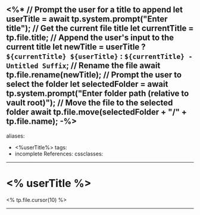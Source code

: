 <%* 
// Prompt the user for a title to append
let userTitle = await tp.system.prompt("Enter title");
// Get the current file title
let currentTitle = tp.file.title;
// Append the user's input to the current title
let newTitle = userTitle ? `${currentTitle} ${userTitle}` : `${currentTitle} - Untitled Suffix`;
// Rename the file
await tp.file.rename(newTitle);
// Prompt the user to select the folder
let selectedFolder = await tp.system.prompt("Enter folder path (relative to vault root)"); 
// Move the file to the selected folder
 await tp.file.move(selectedFolder + "/" + tp.file.name);
-%>
---
aliases:
  - <%userTitle%>
tags:
  - incomplete
References:
cssclasses:
---
# <% userTitle %>
<% tp.file.cursor(10) %>
***